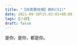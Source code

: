 ```yaml
---
title: "【非真實地場】資料(51)"
date: 2021-09-30T15:03:01+08:00
tags: [小說]
draft: false
---
```


是你，是你，都是你。  
